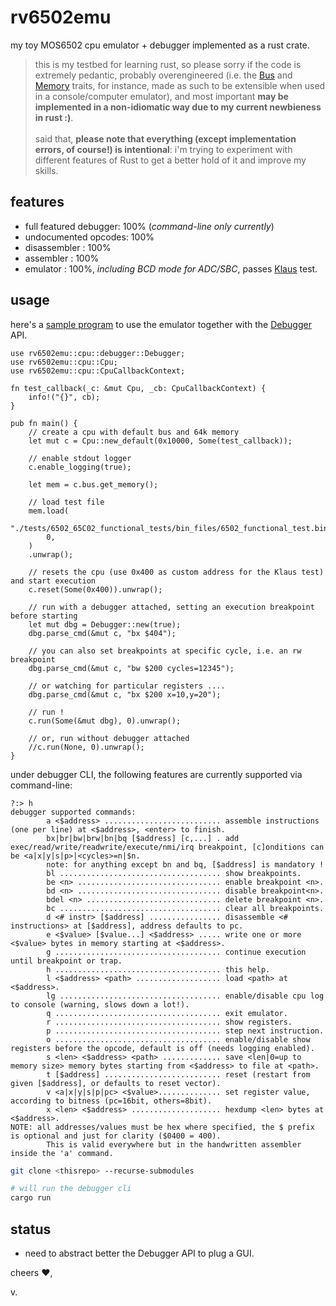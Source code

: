 # rv6502emu

my toy MOS6502 cpu emulator + debugger implemented as a rust crate.

> this is my testbed for learning rust, so please sorry if the code is extremely pedantic, probably overengineered (i.e. the [Bus](./src/bus.rs) and [Memory](./src/memory.rs) traits, for instance, made as such to be extensible when used in a console/computer emulator), and most important **may be implemented in a non-idiomatic way due to my current newbieness in rust :)**.<br><br>
said that, **please note that everything (except implementation errors, of course!) is intentional**: i'm trying to experiment with different features of Rust to get a better hold of it and improve my skills.

## features

- full featured debugger: 100% (_command-line only currently_)
- undocumented opcodes: 100%
- disassembler : 100%
- assembler : 100%
- emulator : 100%, *including BCD mode for ADC/SBC*, passes [Klaus](https://github.com/Klaus2m5/6502_65C02_functional_tests) test.

## usage

here's a [sample program](./src/bin/bin.rs) to use the emulator together with the [Debugger](./src/cpu/debugger.rs) API.

~~~
use rv6502emu::cpu::debugger::Debugger;
use rv6502emu::cpu::Cpu;
use rv6502emu::cpu::CpuCallbackContext;

fn test_callback(_c: &mut Cpu, _cb: CpuCallbackContext) {
    info!("{}", cb);
}

pub fn main() {
    // create a cpu with default bus and 64k memory
    let mut c = Cpu::new_default(0x10000, Some(test_callback));

    // enable stdout logger
    c.enable_logging(true);

    let mem = c.bus.get_memory();

    // load test file
    mem.load(
        "./tests/6502_65C02_functional_tests/bin_files/6502_functional_test.bin",
        0,
    )
    .unwrap();

    // resets the cpu (use 0x400 as custom address for the Klaus test) and start execution
    c.reset(Some(0x400)).unwrap();

    // run with a debugger attached, setting an execution breakpoint before starting
    let mut dbg = Debugger::new(true);
    dbg.parse_cmd(&mut c, "bx $404");

    // you can also set breakpoints at specific cycle, i.e. an rw breakpoint
    dbg.parse_cmd(&mut c, "bw $200 cycles=12345");

    // or watching for particular registers ....
    dbg.parse_cmd(&mut c, "bx $200 x=10,y=20");

    // run !
    c.run(Some(&mut dbg), 0).unwrap();
    
    // or, run without debugger attached
    //c.run(None, 0).unwrap();
}
~~~

under debugger CLI, the following features are currently supported via command-line:

~~~
?:> h
debugger supported commands:
        a <$address> .......................... assemble instructions (one per line) at <$address>, <enter> to finish.
        bx|br|bw|brw|bn|bq [$address] [c,...] . add exec/read/write/readwrite/execute/nmi/irq breakpoint, [c]onditions can be <a|x|y|s|p>|<cycles>=n|$n.
        note: for anything except bn and bq, [$address] is mandatory !
        bl .................................... show breakpoints.
        be <n> ................................ enable breakpoint <n>.
        bd <n> ................................ disable breakpoint<n>.
        bdel <n> .............................. delete breakpoint <n>.
        bc .................................... clear all breakpoints.
        d <# instr> [$address] ................ disassemble <# instructions> at [$address], address defaults to pc.
        e <$value> [$value...] <$address> ..... write one or more <$value> bytes in memory starting at <$address>.
        g ..................................... continue execution until breakpoint or trap.
        h ..................................... this help.
        l <$address> <path> ................... load <path> at <$address>.
        lg .................................... enable/disable cpu log to console (warning, slows down a lot!).
        q ..................................... exit emulator.
        r ..................................... show registers.
        p ..................................... step next instruction.
        o ..................................... enable/disable show registers before the opcode, default is off (needs logging enabled).
        s <len> <$address> <path> ............. save <len|0=up to memory size> memory bytes starting from <$address> to file at <path>.
        t [$address] .......................... reset (restart from given [$address], or defaults to reset vector).
        v <a|x|y|s|p|pc> <$value>.............. set register value, according to bitness (pc=16bit, others=8bit).
        x <len> <$address> .................... hexdump <len> bytes at <$address>.
NOTE: all addresses/values must be hex where specified, the $ prefix is optional and just for clarity ($0400 = 400). 
        This is valid everywhere but in the handwritten assembler inside the 'a' command.
~~~

~~~bash
git clone <thisrepo> --recurse-submodules

# will run the debugger cli
cargo run
~~~

## status

- need to abstract better the Debugger API to plug a GUI.

cheers :heart:,

v.

